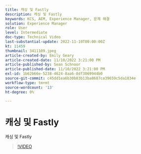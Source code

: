 ```yaml
---
title: 캐싱 및 Fastly
description: 캐싱 및 Fastly
keywords: KCS, AEM, Experience Manager, 문제 해결
solution: Experience Manager
role: User
level: Intermediate
doc-type: Technical Video
last-substantial-update: 2022-11-10T00:00:00Z
kt: 11459
thumbnail: 3411109.jpeg
article-created-by: Emily Geary
article-created-date: 11/10/2022 3:21:00 PM
article-published-by: Sean Schnoor
article-published-date: 11/10/2022 3:21:00 PM
exl-id: 1b62b66e-5238-4624-8aa6-8df3069944b0
source-git-commit: c45dd1ea6b30b83b13ba8687ca39659c5da1834e
workflow-type: tm+mt
source-wordcount: '13'
ht-degree: 0%

---
```


# 캐싱 및 Fastly

캐싱 및 Fastly


>[!VIDEO](https://video.tv.adobe.com/v/3411109/?quality=12&learn=on)
